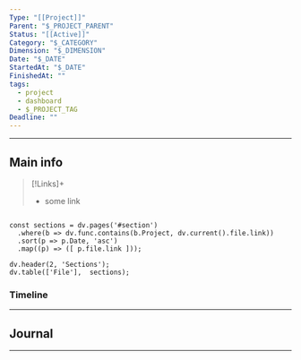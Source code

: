 ```yaml
---
Type: "[[Project]]"
Parent: "$_PROJECT_PARENT"
Status: "[[Active]]"
Category: "$_CATEGORY"
Dimension: "$_DIMENSION"
Date: "$_DATE"
StartedAt: "$_DATE"
FinishedAt: ""
tags:
  - project
  - dashboard
  - $_PROJECT_TAG
Deadline: ""
---
```

---

## Main info

>[!Links]+
> - some link



```dataviewjs

const sections = dv.pages('#section')  
  .where(b => dv.func.contains(b.Project, dv.current().file.link))  
  .sort(p => p.Date, 'asc')
  .map((p) => ([ p.file.link ]));

dv.header(2, 'Sections');
dv.table(['File'],  sections);

```

### Timeline


---
## Journal


---


